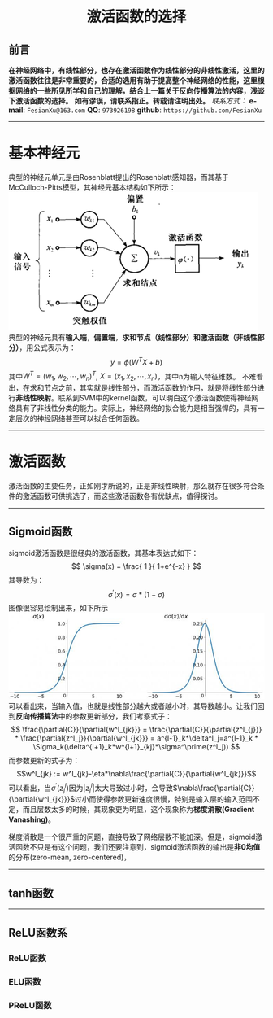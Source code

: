 <h1 align = "center">激活函数的选择</h1>

## 前言
**在神经网络中，有线性部分，也存在激活函数作为线性部分的非线性激活，这里的激活函数往往是非常重要的，合适的选用有助于提高整个神经网络的性能，这里根据网络的一些所见所学和自己的理解，结合上一篇关于反向传播算法的内容，浅谈下激活函数的选择。**
**如有谬误，请联系指正。转载请注明出处。**
*联系方式：*
**e-mail**: `FesianXu@163.com`
**QQ**: `973926198`
**github**: `https://github.com/FesianXu`

****

# 基本神经元
典型的神经元单元是由Rosenblatt提出的Rosenblatt感知器，而其基于McCulloch-Pitts模型，其神经元基本结构如下所示：
![perceptron][perceptron]
典型的神经元具有**输入端**，**偏置端**，**求和节点（线性部分）**和**激活函数（非线性部分）**，用公式表示为：
$$y = \phi(W^TX+b)$$
其中$W^T = (w_1, w_2,\cdots,w_n)^T$, $X = (x_1,x_2,\cdots,x_n)$，其中n为输入特征维数。
不难看出，在求和节点之前，其实就是线性部分，而激活函数的作用，就是将线性部分进行**非线性映射**。联系到SVM中的kernel函数，可以明白这个激活函数使得神经网络具有了非线性分类的能力。实际上，神经网络的拟合能力是相当强悍的，具有一定层次的神经网络甚至可以拟合任何函数。


****

# 激活函数
激活函数的主要任务，正如刚才所说的，正是非线性映射，那么就存在很多符合条件的激活函数可供挑选了，而这些激活函数各有优缺点，值得探讨。

----
## Sigmoid函数
sigmoid激活函数是很经典的激活函数，其基本表达式如下：
$$
\sigma(x) = \frac{ 1 }{ 1+e^{-x} }
$$
其导数为：
$$
\sigma^\prime(x) = \sigma*(1-\sigma)
$$
图像很容易绘制出来，如下所示
![sigmoid][sigmoid]
可以看出来，当输入值，也就是线性部分越大或者越小时，其导数越小。让我们回到**反向传播算法**中的参数更新部分，我们考察式子：
$$ 
\frac{\partial{C}}{\partial{w^l_{jk}}} = \frac{\partial{C}}{\partial{z^l_{j}}} * 
\frac{\partial{z^l_j}}{\partial{w^l_{jk}}} = 
a^{l-1}_k*\delta^l_j=a^{l-1}_k * 
\Sigma_k(\delta^{l+1}_k*w^{l+1}_{kj}*\sigma^\prime(z^l_j))
$$
而参数更新的式子为：
$$w^l_{jk} := w^l_{jk}-\eta*\nabla\frac{\partial{C}}{\partial{w^l_{jk}}}$$
可以看出，当$\sigma^\prime(z^l_j)$因为$|z^l_j|$太大导致过小时，会导致$\nabla\frac{\partial{C}}{\partial{w^l_{jk}}}$过小而使得参数更新速度很慢，特别是输入层的输入范围不定，而且层数太多的时候，其现象更为明显，这个现象称为**梯度消散(Gradient Vanashing)**。

<!--0均值问题，联系到batch normalization-->
梯度消散是一个很严重的问题，直接导致了网络层数不能加深。但是，sigmoid激活函数不只是有这个问题，我们还要注意到，sigmoid激活函数的输出是**非0均值**的分布(zero-mean, zero-centered)，









----
## tanh函数







----
## ReLU函数系
### ReLU函数

### ELU函数

### PReLU函数









[perceptron]: ./imgs/perceptron.png
[sigmoid]: ./imgs/sigmoid.jpg



